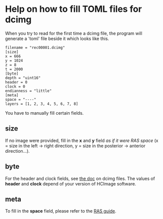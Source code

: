 # Help on how to fill TOML files for dcimg

When you try to read for the first time a dcimg file, the program will generate a 'toml' file beside it which looks like this.

    filename = "rec00001.dcimg"
    [size]
    x = 666
    y = 1024
    z = 8
    t = 2000
    [byte]
    depth = "uint16"
    header = 0
    clock = 0
    endianness = "little"
    [meta]
    space = "----"
    layers = [1, 2, 3, 4, 5, 6, 7, 8]

You have to manually fill certain fields. 

## size
If no image were provided, fill in the **x** and **y** field *as if it were RAS space* (x = size in the left → right direction, y = size in the posterior → anterior direction...).

## byte
For the header and clock fields, see [the doc](https://github.com/LaboJeanPerrin/wiki/blob/master/Format/dcimg.md) on dcimg files. The values of **header** and **clock** depend of your version of HCImage software.

## meta
To fill in the **space** field, please refer to the [RAS guide](https://github.com/LaboJeanPerrin/wiki/blob/master/Format/RAS.md).